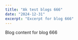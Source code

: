 ```yaml
---
title: "Ak test blogs 666"
date: "2024-12-31"
excerpt: "Excerpt for blog 666"
---
```


Blog content for blog 666